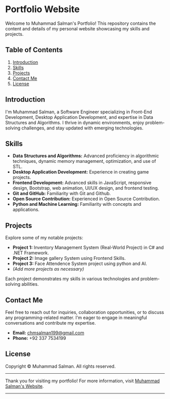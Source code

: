 # Portfolio Website

Welcome to Muhammad Salman's Portfolio! This repository contains the content and details of my personal website showcasing my skills and projects.

## Table of Contents

1. [Introduction](#introduction)
2. [Skills](#skills)
3. [Projects](#projects)
4. [Contact Me](#contact-me)
5. [License](#license)

## Introduction

I'm Muhammad Salman, a Software Engineer specializing in Front-End Development, Desktop Application Development, and expertise in Data Structures and Algorithms. I thrive in dynamic environments, enjoy problem-solving challenges, and stay updated with emerging technologies.

## Skills

- **Data Structures and Algorithms:** Advanced proficiency in algorithmic techniques, dynamic memory management, optimization, and use of STL.
- **Desktop Application Development:** Experience in creating game projects.
- **Frontend Development:** Advanced skills in JavaScript, responsive design, Bootstrap, web animation, UI/UX design, and frontend testing.
- **Git and GitHub:** Familiarity with Git and Github.
- **Open Source Contribution:** Experienced in Open Source Contribution.
- **Python and Machine Learning:** Familiarity with concepts and applications.

## Projects

Explore some of my notable projects:
- **Project 1:** Inventory Management System (Real-World Project) in C# and .NET Framework.
- **Project 2:** Image gallery System using Frontend Skills.
- **Project 3:** Face Attendence System project using python and AI.
- *(Add more projects as necessary)*

Each project demonstrates my skills in various technologies and problem-solving abilities.

## Contact Me

Feel free to reach out for inquiries, collaboration opportunities, or to discuss any programming-related matter. I'm eager to engage in meaningful conversations and contribute my expertise.

- **Email:** chmsalman199@gmail.com
- **Phone:** +92 337 7534199

## License

Copyright © Muhammad Salman. All rights reserved.

---

Thank you for visiting my portfolio! For more information, visit [Muhammad Salman's Website](https://salmandeveloperz.github.io/portfolio/).

---

